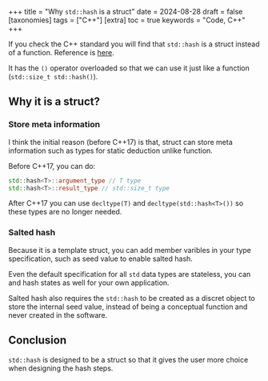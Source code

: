 +++
title = "Why `std::hash` is a struct"
date = 2024-08-28
draft = false
[taxonomies]
  tags = ["C++"]
[extra]
  toc = true
	keywords = "Code, C++"
+++

If you check the C++ standard you will find that `std::hash` is a struct instead of a function. Reference is [here](https://en.cppreference.com/w/cpp/utility/hash).

It has the `()` operator overloaded so that we can use it just like a function (`std::size_t std::hash()`).

## Why it is a struct?

### Store meta information

I think the initial reason (before C++17) is that, struct can store meta information such as types for static deduction unlike function.

Before C++17, you can do:

```cpp
std::hash<T>::argument_type // T type
std::hash<T>::result_type // std::size_t type
```

After C++17 you can use `decltype(T)` and `decltype(std::hash<T>())` so these types are no longer needed.

### Salted hash

Because it is a template struct, you can add member varibles in your type specification, such as seed value to enable salted hash.

Even the default specification for all `std` data types are stateless, you can and hash states as well for your own application.

Salted hash also requires the `std::hash` to be created as a discret object to store the internal seed value, instead of being a conceptual function and never created in the software.

## Conclusion

`std::hash` is designed to be a struct so that it gives the user more choice when designing the hash steps.